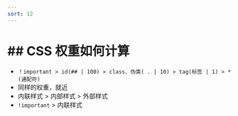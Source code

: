```yaml
---
sort: 12
---
```


# ## CSS 权重如何计算

- `！important > id(## | 100) > class、伪类( . | 10) > tag(标签 | 1) > *(通配符)`
- 同样的权重，就近
- 内联样式 > 内部样式 > 外部样式
- `!important` > 内联样式

